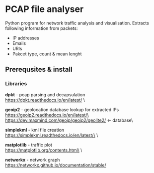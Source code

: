 # PCAP file analyser
Python program for network traffic analysis and visualisation. Extracts following information from packets:
- IP addresses 
- Emails
- URIs
- Pakcet type, count & mean lenght

## Prerequsites & install
### Libraries
**dpkt** - pcap parsing and decapsulation
https://dpkt.readthedocs.io/en/latest/
\

**geoip2** - geolocation database lookup for extracted IPs\
https://geoip2.readthedocs.io/en/latest/\
https://dev.maxmind.com/geoip/geoip2/geolite2/ <- database\

**simplekml** - kml file creation\
https://simplekml.readthedocs.io/en/latest/\
\

**matplotlib** - traffic plot\
https://matplotlib.org/contents.html\
\

**networkx** - network graph\
https://networkx.github.io/documentation/stable/
